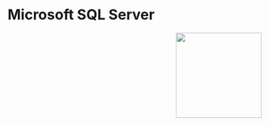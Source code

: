 # Microsoft SQL Server

<img src="https://user-images.githubusercontent.com/43417474/52073975-3e337480-25a2-11e9-9b74-0be80d70092e.png" height="170" align="right">
